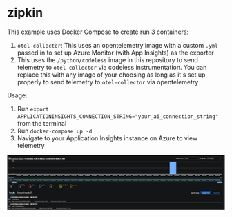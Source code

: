 # zipkin

This example uses Docker Compose to create run 3 containers:
1. `otel-collector`: This uses an opentelemetry image with a custom `.yml` passed in to set up Azure Monitor (with App Insights) as the exporter
3. This uses the `/python/codeless` image in this repository to send telemetry to `otel-collector` via codeless instrumentation. You can replace this with any image of your choosing as long as it's set up properly to send telemetry to `otel-collector` via opentelemetry


Usage:
1. Run `export APPLICATIONINSIGHTS_CONNECTION_STRING="your_ai_connection_string"` from the terminal
2. Run `docker-compose up -d`
3. Navigate to your Application Insights instance on Azure to view telemetry

![App Insights telemetry](assets/image.png)